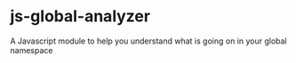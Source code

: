 js-global-analyzer
==================

A Javascript module to help you understand what is going on in your global namespace